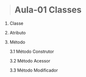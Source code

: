 > # Aula-01 Classes

1. Classe
2. Atributo
3. Método

   3.1 Método Construtor

   3.2 Método Acessor
   
   3.3 Método Modificador

